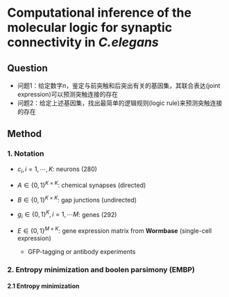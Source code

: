 #  Computational inference of the molecular logic for synaptic connectivity in *C.elegans*



## Question

* 问题1：给定数字$n$，鉴定与前突触和后突出有关的基因集，其联合表达(joint expression)可以预测突触连接的存在
* 问题2：给定上述基因集，找出最简单的逻辑规则(logic rule)来预测突触连接的存在



## Method

### 1. Notation

* $c_i, i=1, \cdots, K$: neurons (280)

* $A \in \{0, 1\}^{K \times K}$: chemical synapses (directed)
* $B \in \{0, 1\}^{K \times K}$: gap junctions (undirected)
* $g_i \in \{0, 1\}^{K}, i=1, \cdots M$:  genes (292)
* $E \in \{0, 1\}^{M \times K}$: gene expression matrix from **Wormbase** (single-cell expression)
  * GFP-tagging or antibody experiments

### 2. Entropy minimization and boolen parsimony (EMBP)

#### 2.1 Entropy minimization

